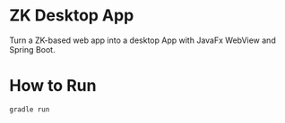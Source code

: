 # ZK Desktop App
Turn a ZK-based web app into a desktop App with JavaFx WebView and Spring Boot.

# How to Run

`gradle run`